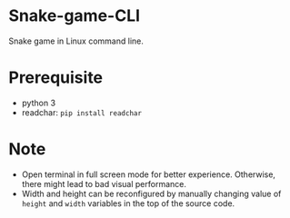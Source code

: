 # Snake-game-CLI
Snake game in Linux command line.

# Prerequisite
- python 3
- readchar: ```pip install readchar```

# Note
- Open terminal in full screen mode for better experience. Otherwise, there might lead to bad visual performance. 
- Width and height can be reconfigured by manually changing value of ```height``` and ```width``` variables in the top of the source code.
